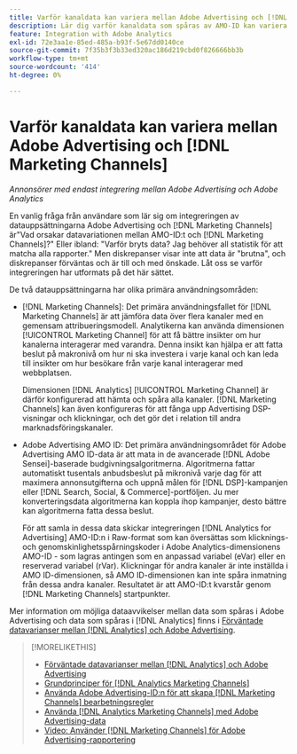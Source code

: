 ```yaml
---
title: Varför kanaldata kan variera mellan Adobe Advertising och [!DNL Marketing Channels]
description: Lär dig varför kanaldata som spåras av AMO-ID kan variera från kanaldata som spåras av  [!DNL Analytics Marketing Channels].
feature: Integration with Adobe Analytics
exl-id: 72e3aa1e-85ed-485a-b93f-5e67dd0140ce
source-git-commit: 7f35b3f3b33ed320ac186d219cbd0f826666bb3b
workflow-type: tm+mt
source-wordcount: '414'
ht-degree: 0%

---
```


# Varför kanaldata kan variera mellan Adobe Advertising och [!DNL Marketing Channels]

*Annonsörer med endast integrering mellan Adobe Advertising och Adobe Analytics*

En vanlig fråga från användare som lär sig om integreringen av datauppsättningarna Adobe Advertising och [!DNL Marketing Channels] är&quot;Vad orsakar datavariationen mellan AMO-ID:t och [!DNL Marketing Channels]?&quot; Eller ibland: &quot;Varför bryts data? Jag behöver all statistik för att matcha alla rapporter.&quot; Men diskrepanser visar inte att data är &quot;brutna&quot;, och diskrepanser förväntas och är till och med önskade. Låt oss se varför integreringen har utformats på det här sättet.

De två datauppsättningarna har olika primära användningsområden:

* [!DNL Marketing Channels]: Det primära användningsfallet för [!DNL Marketing Channels] är att jämföra data över flera kanaler med en gemensam attribueringsmodell. Analytikerna kan använda dimensionen [!UICONTROL Marketing Channel] för att få bättre insikter om hur kanalerna interagerar med varandra. Denna insikt kan hjälpa er att fatta beslut på makronivå om hur ni ska investera i varje kanal och kan leda till insikter om hur besökare från varje kanal interagerar med webbplatsen.

  Dimensionen [!DNL Analytics] [!UICONTROL Marketing Channel] är därför konfigurerad att hämta och spåra alla kanaler. [!DNL Marketing Channels] kan även konfigureras för att fånga upp Advertising DSP-visningar och klickningar, och det gör det i relation till andra marknadsföringskanaler.

* Adobe Advertising AMO ID: Det primära användningsområdet för Adobe Advertising AMO ID-data är att mata in de avancerade [!DNL Adobe Sensei]-baserade budgivningsalgoritmerna. Algoritmerna fattar automatiskt tusentals anbudsbeslut på mikronivå varje dag för att maximera annonsutgifterna och uppnå målen för [!DNL DSP]-kampanjen eller [!DNL Search, Social, & Commerce]-portföljen. Ju mer konverteringsdata algoritmerna kan koppla ihop kampanjer, desto bättre kan algoritmerna fatta dessa beslut.

  För att samla in dessa data skickar integreringen [!DNL Analytics for Advertising] AMO-ID:n i Raw-format som kan översättas som klicknings- och genomskinlighetsspårningskoder i Adobe Analytics-dimensionens AMO-ID - som lagras antingen som en anpassad variabel (eVar) eller en reserverad variabel (rVar). Klickningar för andra kanaler är inte inställda i AMO ID-dimensionen, så AMO ID-dimensionen kan inte spåra inmatning från dessa andra kanaler. Resultatet är att AMO-ID:t kvarstår genom [!DNL Marketing Channels] startpunkter.

Mer information om möjliga dataavvikelser mellan data som spåras i Adobe Advertising och data som spåras i [!DNL Analytics] finns i [Förväntade datavarianser mellan  [!DNL Analytics]  och Adobe Advertising](../data-variances.md).

>[!MORELIKETHIS]
>
>* [Förväntade datavarianser mellan [!DNL Analytics] och Adobe Advertising](/help/integrations/analytics/data-variances.md)
>* [Grundprinciper för [!DNL Analytics Marketing Channels]](mc-overview.md)
>* [Använda Adobe Advertising-ID:n för att skapa [!DNL Marketing Channels] bearbetningsregler](mc-ids.md)
>* [Använda [!DNL Analytics Marketing Channels] med Adobe Advertising-data](mc-ac-data.md)
>* [Video: Använder  [!DNL Marketing Channels] för Adobe Advertising-rapportering](https://experienceleague.adobe.com/docs/advertising-learn/tutorials/analytics/analytics-reporting-a4adc.html?lang=sv-SE)
